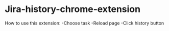 # Jira-history-chrome-extension
 
How to use this extension:
 -Choose task
 -Reload page
 -Click history button
